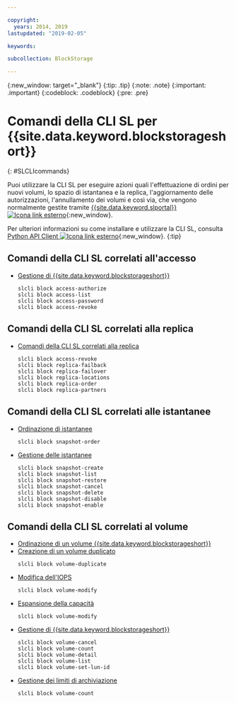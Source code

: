 ```yaml
---

copyright:
  years: 2014, 2019
lastupdated: "2019-02-05"

keywords:

subcollection: BlockStorage

---
```

{:new_window: target="_blank"}
{:tip: .tip}
{:note: .note}
{:important: .important}
{:codeblock: .codeblock}
{:pre: .pre}

# Comandi della CLI SL per {{site.data.keyword.blockstorageshort}}
{: #SLCLIcommands}

Puoi utilizzare la CLI SL per eseguire azioni quali l'effettuazione di ordini per nuovi volumi, lo spazio di istantanea e la replica, l'aggiornamento delle autorizzazioni, l'annullamento dei volumi e così via, che vengono normalmente gestite tramite [{{site.data.keyword.slportal}} ![Icona link esterno](../../icons/launch-glyph.svg "Icona link esterno")](https://control.softlayer.com/){:new_window}.

Per ulteriori informazioni su come installare e utilizzare la CLI SL, consulta [Python API Client ![Icona link esterno](../../icons/launch-glyph.svg "Icona link esterno")](https://softlayer-python.readthedocs.io/en/latest/cli.html){:new_window}.
{:tip}

## Comandi della CLI SL correlati all'accesso
* [Gestione di {{site.data.keyword.blockstorageshort}}](/docs/infrastructure/BlockStorage?topic=BlockStorage-managingstorage)  
  ```
  slcli block access-authorize
  slcli block access-list
  slcli block access-password
  slcli block access-revoke
  ```

## Comandi della CLI SL correlati alla replica

* [Comandi della CLI SL correlati alla replica](/docs/infrastructure/BlockStorage?topic=BlockStorage-replication#clicommands)
  ```
  slcli block access-revoke
  slcli block replica-failback
  slcli block replica-failover
  slcli block replica-locations
  slcli block replica-order
  slcli block replica-partners
  ```

## Comandi della CLI SL correlati alle istantanee

* [Ordinazione di istantanee](ordering-/docs/infrastructure/BlockStorage?topic=BlockStorage-snapshots#ordering-snapshot-space-through-the-slcli)
  ```
  slcli block snapshot-order
  ```

* [Gestione delle istantanee](/docs/infrastructure/BlockStorage?topic=BlockStorage-managingSnapshots)
  ```
  slcli block snapshot-create
  slcli block snapshot-list
  slcli block snapshot-restore
  slcli block snapshot-cancel
  slcli block snapshot-delete
  slcli block snapshot-disable
  slcli block snapshot-enable
  ```

## Comandi della CLI SL correlati al volume

* [Ordinazione di un volume {{site.data.keyword.blockstorageshort}}](/docs/infrastructure/BlockStorage?topic=BlockStorage-orderingthroughCLI)
* [Creazione di un volume duplicato](/docs/infrastructure/BlockStorage?topic=BlockStorage-duplicatevolume)
  ```
  slcli block volume-duplicate
  ```
* [Modifica dell'IOPS](/docs/infrastructure/BlockStorage?topic=BlockStorage-adjustingIOPS#steps)
  ```
  slcli block volume-modify
  ```
* [Espansione della capacità](/docs/infrastructure/BlockStorage?topic=BlockStorage-expandingcapacity#steps)
  ```
  slcli block volume-modify
  ```
* [Gestione di {{site.data.keyword.blockstorageshort}}](/docs/infrastructure/BlockStorage?topic=BlockStorage-managingstorage)  
  ```
  slcli block volume-cancel
  slcli block volume-count
  slcli block volume-detail
  slcli block volume-list
  slcli block volume-set-lun-id
  ```
* [Gestione dei limiti di archiviazione](/docs/infrastructure/BlockStorage?topic=BlockStorage-managingstoragelimits)  
  ```
  slcli block volume-count
  ```
